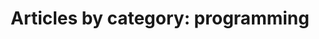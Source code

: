 ---
layout: blog_by_category
title: 'Articles by category: programming'
category: programming
permalink: programming/
---